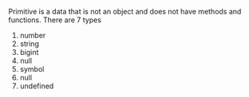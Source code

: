 Primitive is a data that is not an object and does not have methods and functions. There are 7 types
1. number
2. string
3. bigint
4. null
5. symbol
6. null
7. undefined